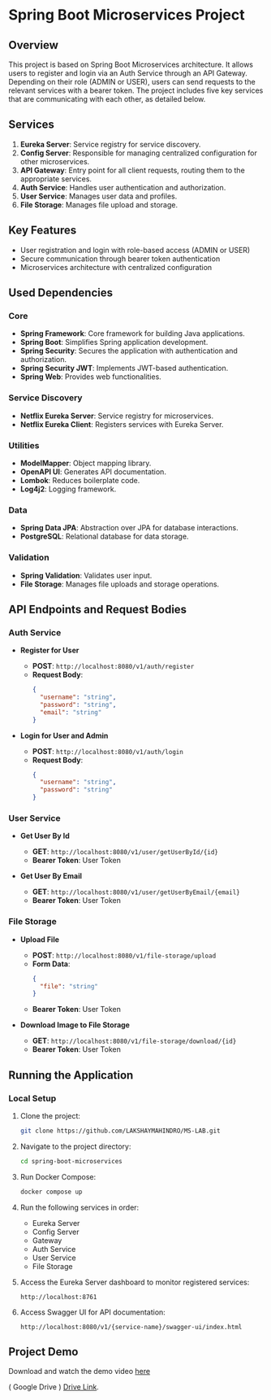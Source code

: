 # Spring Boot Microservices Project

## Overview
This project is based on Spring Boot Microservices architecture. It allows users to register and login via an Auth Service through an API Gateway. Depending on their role (ADMIN or USER), users can send requests to the relevant services with a bearer token. The project includes five key services that are communicating with each other, as detailed below. 

## Services
1. **Eureka Server**: Service registry for service discovery.
2. **Config Server**: Responsible for managing centralized configuration for other microservices.
3. **API Gateway**: Entry point for all client requests, routing them to the appropriate services.
4. **Auth Service**: Handles user authentication and authorization.
5. **User Service**: Manages user data and profiles.
6. **File Storage**: Manages file upload and storage.

## Key Features
- User registration and login with role-based access (ADMIN or USER)
- Secure communication through bearer token authentication
- Microservices architecture with centralized configuration

## Used Dependencies
### Core
- **Spring Framework**: Core framework for building Java applications.
- **Spring Boot**: Simplifies Spring application development.
- **Spring Security**: Secures the application with authentication and authorization.
- **Spring Security JWT**: Implements JWT-based authentication.
- **Spring Web**: Provides web functionalities.

### Service Discovery
- **Netflix Eureka Server**: Service registry for microservices.
- **Netflix Eureka Client**: Registers services with Eureka Server.

### Utilities
- **ModelMapper**: Object mapping library.
- **OpenAPI UI**: Generates API documentation.
- **Lombok**: Reduces boilerplate code.
- **Log4j2**: Logging framework.

### Data
- **Spring Data JPA**: Abstraction over JPA for database interactions.
- **PostgreSQL**: Relational database for data storage.

### Validation
- **Spring Validation**: Validates user input.
- **File Storage**: Manages file uploads and storage operations.

## API Endpoints and Request Bodies

### Auth Service
- **Register for User**
  - **POST**: `http://localhost:8080/v1/auth/register`
  - **Request Body**:
    ```json
    {
      "username": "string",
      "password": "string",
      "email": "string"
    }
    ```

- **Login for User and Admin**
  - **POST**: `http://localhost:8080/v1/auth/login`
  - **Request Body**:
    ```json
    {
      "username": "string",
      "password": "string"
    }
    ```

### User Service
- **Get User By Id**
  - **GET**: `http://localhost:8080/v1/user/getUserById/{id}`
  - **Bearer Token**: User Token

- **Get User By Email**
  - **GET**: `http://localhost:8080/v1/user/getUserByEmail/{email}`
  - **Bearer Token**: User Token

### File Storage
- **Upload File**
  - **POST**: `http://localhost:8080/v1/file-storage/upload`
  - **Form Data**:
    ```json
    {
      "file": "string"
    }
    ```
  - **Bearer Token**: User Token

- **Download Image to File Storage**
  - **GET**: `http://localhost:8080/v1/file-storage/download/{id}`
  - **Bearer Token**: User Token

## Running the Application
### Local Setup
1. Clone the project:
   ```sh
   git clone https://github.com/LAKSHAYMAHINDRO/MS-LAB.git
   ```
2. Navigate to the project directory:
   ```sh
   cd spring-boot-microservices
   ```
3. Run Docker Compose:
   ```sh
   docker compose up
   ```
4. Run the following services in order:
   - Eureka Server
   - Config Server
   - Gateway
   - Auth Service
   - User Service
   - File Storage
     

5. Access the Eureka Server dashboard to monitor registered services:
   ```
   http://localhost:8761
   ```

6. Access Swagger UI for API documentation:
   ```
   http://localhost:8080/v1/{service-name}/swagger-ui/index.html
   ```

## Project Demo

Download and watch the demo video [here](videos/video.mp4)

( Google Drive ) [Drive Link](https://drive.google.com/file/d/1HOgalAhYIuper2MG7Y4tIZjk_FXGhhcn/view?usp=sharing).




